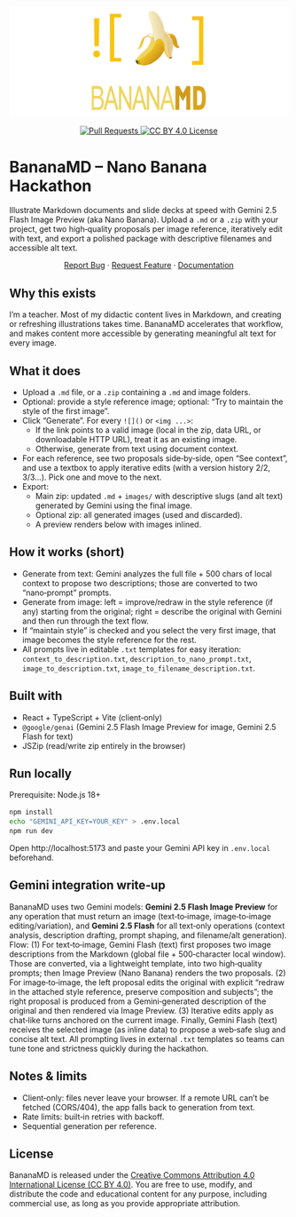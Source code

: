 ![BananaMD logo](assets/poster.png)

<p align="center">
  <a href="https://github.com/DavidLMS/bananamd/pulls">
    <img src="https://img.shields.io/badge/PRs-welcome-brightgreen.svg?longCache=true" alt="Pull Requests">
  </a>
  <a href="LICENSE">
      <img src="https://img.shields.io/badge/License-CC%20BY%204.0-yellow.svg?longCache=true" alt="CC BY 4.0 License">
    </a>
</p>

# BananaMD – Nano Banana Hackathon

Illustrate Markdown documents and slide decks at speed with Gemini 2.5 Flash Image Preview (aka Nano Banana). Upload a `.md` or a `.zip` with your project, get two high‑quality proposals per image reference, iteratively edit with text, and export a polished package with descriptive filenames and accessible alt text.

<p align="center">
    <a href="https://github.com/DavidLMS/bananamd/issues/new?assignees=&labels=bug&projects=&template=bug_report.md&title=%5BBUG%5D">Report Bug</a>
    ·
    <a href="https://github.com/DavidLMS/bananamd/issues/new?assignees=&labels=enhancement&projects=&template=feature_request.md&title=%5BREQUEST%5D">Request Feature</a>
    ·
    <a href="https://deepwiki.com/DavidLMS/bananamd">Documentation</a>
  </p>

## Why this exists

I’m a teacher. Most of my didactic content lives in Markdown, and creating or refreshing illustrations takes time. BananaMD accelerates that workflow, and makes content more accessible by generating meaningful alt text for every image.

## What it does

- Upload a `.md` file, or a `.zip` containing a `.md` and image folders.
- Optional: provide a style reference image; optional: “Try to maintain the style of the first image”.
- Click “Generate”. For every `![]()` or `<img ...>`:
  - If the link points to a valid image (local in the zip, data URL, or downloadable HTTP URL), treat it as an existing image.
  - Otherwise, generate from text using document context.
- For each reference, see two proposals side‑by‑side, open “See context”, and use a textbox to apply iterative edits (with a version history 2/2, 3/3…). Pick one and move to the next.
- Export:
  - Main zip: updated `.md` + `images/` with descriptive slugs (and alt text) generated by Gemini using the final image.
  - Optional zip: all generated images (used and discarded).
  - A preview renders below with images inlined.

## How it works (short)

- Generate from text: Gemini analyzes the full file + 500 chars of local context to propose two descriptions; those are converted to two “nano‑prompt” prompts.
- Generate from image: left = improve/redraw in the style reference (if any) starting from the original; right = describe the original with Gemini and then run through the text flow.
- If “maintain style” is checked and you select the very first image, that image becomes the style reference for the rest.
- All prompts live in editable `.txt` templates for easy iteration: `context_to_description.txt`, `description_to_nano_prompt.txt`, `image_to_description.txt`, `image_to_filename_description.txt`.

## Built with

- React + TypeScript + Vite (client‑only)
- `@google/genai` (Gemini 2.5 Flash Image Preview for image, Gemini 2.5 Flash for text)
- JSZip (read/write zip entirely in the browser)

## Run locally

Prerequisite: Node.js 18+

```bash
npm install
echo "GEMINI_API_KEY=YOUR_KEY" > .env.local
npm run dev
```

Open http://localhost:5173 and paste your Gemini API key in `.env.local` beforehand.

## Gemini integration write‑up

BananaMD uses two Gemini models: **Gemini 2.5 Flash Image Preview** for any operation that must return an image (text‑to‑image, image‑to‑image editing/variation), and **Gemini 2.5 Flash** for all text‑only operations (context analysis, description drafting, prompt shaping, and filename/alt generation). Flow: (1) For text‑to‑image, Gemini Flash (text) first proposes two image descriptions from the Markdown (global file + 500‑character local window). Those are converted, via a lightweight template, into two high‑quality prompts; then Image Preview (Nano Banana) renders the two proposals. (2) For image‑to‑image, the left proposal edits the original with explicit “redraw in the attached style reference, preserve composition and subjects”; the right proposal is produced from a Gemini‑generated description of the original and then rendered via Image Preview. (3) Iterative edits apply as chat‑like turns anchored on the current image. Finally, Gemini Flash (text) receives the selected image (as inline data) to propose a web‑safe slug and concise alt text. All prompting lives in external `.txt` templates so teams can tune tone and strictness quickly during the hackathon.

## Notes & limits

- Client‑only: files never leave your browser. If a remote URL can’t be fetched (CORS/404), the app falls back to generation from text.
- Rate limits: built‑in retries with backoff.
- Sequential generation per reference.

## License

BananaMD is released under the [Creative Commons Attribution 4.0 International License (CC BY 4.0)](https://creativecommons.org/licenses/by/4.0/). You are free to use, modify, and distribute the code and educational content for any purpose, including commercial use, as long as you provide appropriate attribution.
